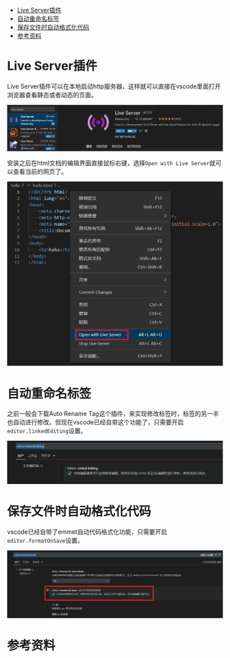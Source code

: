 - [Live Server插件](#live-server插件)
- [自动重命名标签](#自动重命名标签)
- [保存文件时自动格式化代码](#保存文件时自动格式化代码)
- [参考资料](#参考资料)

# Live Server插件

Live Server插件可以在本地启动http服务器，这样就可以直接在vscode里面打开浏览器查看静态或者动态的页面。

![live-server](live-server.PNG)

安装之后在html文档的编辑界面直接鼠标右键，选择`Open with Live Server`就可以查看当前的网页了。

![open-with-live-server](open-with-live-server.png)

# 自动重命名标签

之前一般会下载Auto Rename Tag这个插件，来实现修改标签时，标签的另一半也自动进行修改。但现在vscode已经自带这个功能了，只需要开启`editor.linkedEditing`设置。

![linked-edit](linked-edit.png)

# 保存文件时自动格式化代码

vscode已经自带了emmet自动代码格式化功能，只需要开启`editor.formatOnSave`设置。

![format-on-save](format-on-save.png)

# 参考资料
